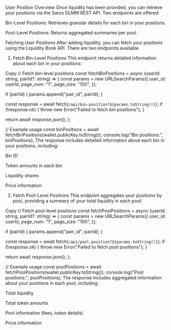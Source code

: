 User Position
Overview
Once liquidity has been provided, you can retrieve your positions via the Saros DLMM REST API. Two endpoints are offered:

Bin-Level Positions: Retrieves granular details for each bin in your positions.

Pool-Level Positions: Returns aggregated summaries per pool.

Fetching User Positions
After adding liquidity, you can fetch your positions using the Liquidity Book API. There are two endpoints available

1. Fetch Bin-Level Positions
This endpoint returns detailed information about each bin in your positions:

Copy
// Fetch bin-level positions
const fetchBinPositions = async (userId: string, pairId?: string) => {
  const params = new URLSearchParams({
    user_id: userId,
    page_num: "1",
    page_size: "100",
  });

  if (pairId) {
    params.append("pair_id", pairId);
  }

  const response = await fetch(`/api/bin-position?${params.toString()}`);
  if (!response.ok) {
    throw new Error("Failed to fetch bin positions");
  }

  return await response.json();
};

// Example usage
const binPositions = await fetchBinPositions(wallet.publicKey.toString());
console.log("Bin positions:", binPositions);
The response includes detailed information about each bin in your positions, including:

Bin ID

Token amounts in each bin

Liquidity shares

Price information

2. Fetch Pool-Level Positions
This endpoint aggregates your positions by pool, providing a summary of your total liquidity in each pool:

Copy
// Fetch pool-level positions
const fetchPoolPositions = async (userId: string, pairId?: string) => {
  const params = new URLSearchParams({
    user_id: userId,
    page_num: "1",
    page_size: "100",
  });

  if (pairId) {
    params.append("pair_id", pairId);
  }

  const response = await fetch(`/api/pool-position?${params.toString()}`);
  if (!response.ok) {
    throw new Error("Failed to fetch pool positions");
  }

  return await response.json();
};

// Example usage
const poolPositions = await fetchPoolPositions(wallet.publicKey.toString());
console.log("Pool positions:", poolPositions);
The response includes aggregated information about your positions in each pool, including:

Total liquidity

Total token amounts

Pool information (fees, token details)

Price information